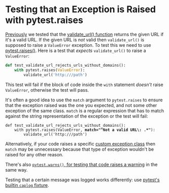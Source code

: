 Testing that an Exception is Raised with pytest.raises
======================================================

[Previously](/posts/writing-tests) we tested that the
[validate_url() function](https://github.com/hypothesis/h/blob/8d11e918005581f35f97268e9470eb3c34a6b416/h/accounts/util.py#L9)
returns the given URL if it's a valid URL. If the given URL is _not_ valid then
`validate_url()` is supposed to raise a `ValueError` exception.
To test this we need to use [pytest.raises()](https://docs.pytest.org/en/latest/reference.html#pytest.raises).
Here is a test that _expects_ `validate_url()` to raise a `ValueError`:

```python
def test_validate_url_rejects_urls_without_domains():
    with pytest.raises(ValueError):
        validate_url('http:///path')
```

This test will fail if the block of code inside the `with` statement _doesn't_
raise `ValueError`, otherwise the test will pass.

It's often a good idea to use the `match` argument to `pytest.raises` to
ensure that the exception raised was the one you expected, and not some other
exception of the same class. `match` is a regular expression that has to match
against the string representation of the exception or the test will fail:

<pre><code>def test_validate_url_rejects_urls_without_domains():
    with pytest.raises(ValueError, <strong>match="^Not a valid URL\: .*"</strong>):
        validate_url('http:///path')</code></pre>

Alternatively, if your code raises a specific [custom exception class](../../_posts/2019-06-20-python-custom-exception-classes.md)
then `match` may be unnecessary because that type of exception wouldn't be
raised for any other reason.

There's also [`pytest.warns()`, for testing that code raises a warning](https://docs.pytest.org/en/latest/reference.html#pytest.warns)
in the same way.

Testing that a certain message was logged works differently: use [pytest's builtin `caplog` fixture](https://docs.pytest.org/en/latest/logging.html#caplog-fixture).
